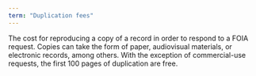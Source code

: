 ```yaml
---
term: "Duplication fees"
---
```


The cost for reproducing a copy of a record in order to respond to a FOIA request.  Copies can take the form of paper, audiovisual materials, or electronic records, among others.  With the exception of commercial-use requests, the first 100 pages of duplication are free.

